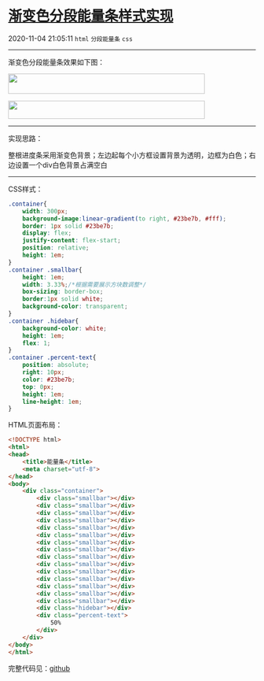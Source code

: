 # [渐变色分段能量条样式实现](https://blog.csdn.net/woaidouya123/article/details/109498775)
2020-11-04 21:05:11 `html` `分段能量条` `css`

---
<p>渐变色分段能量条效果如下图：</p> 
<p><img alt="" height="41" src="https://img-blog.csdnimg.cn/20201104204127257.png" width="400"></p> 
<p><img alt="" height="37" src="https://img-blog.csdnimg.cn/20201104204618435.png" width="400"></p> 
<hr> 
<p>实现思路：</p> 
<p>整根进度条采用渐变色背景；左边起每个小方框设置背景为透明，边框为白色；右边设置一个div白色背景占满空白</p> 
<hr> 
<p>CSS样式：</p> 

```css
.container{
	width: 300px;
	background-image:linear-gradient(to right, #23be7b, #fff);
	border: 1px solid #23be7b;
	display: flex;
	justify-content: flex-start;
	position: relative;
	height: 1em;
}
.container .smallbar{
	height: 1em;
	width: 3.33%;/*根据需要展示方块数调整*/
	box-sizing: border-box;
	border:1px solid white;
	background-color: transparent;
}
.container .hidebar{
	background-color: white;
	height: 1em;
	flex: 1;
}
.container .percent-text{
	position: absolute;
	right: 10px;
	color: #23be7b;
	top: 0px;
	height: 1em;
	line-height: 1em;
}
``` 
<p>HTML页面布局：</p> 

```html
<!DOCTYPE html>
<html>
<head>
	<title>能量条</title>
	<meta charset="utf-8">
</head>
<body>
	<div class="container">
		<div class="smallbar"></div>
		<div class="smallbar"></div>
		<div class="smallbar"></div>
		<div class="smallbar"></div>
		<div class="smallbar"></div>
		<div class="smallbar"></div>
		<div class="smallbar"></div>
		<div class="smallbar"></div>
		<div class="smallbar"></div>
		<div class="smallbar"></div>
		<div class="smallbar"></div>
		<div class="smallbar"></div>
		<div class="smallbar"></div>
		<div class="smallbar"></div>
		<div class="smallbar"></div>
		<div class="hidebar"></div>
		<div class="percent-text">
			50%
		</div>
	</div>
</body>
</html>
``` 
<p>完整代码见：<a href="https://github.com/woaidouya123/cssLib/blob/master/src/cssDemo/energybar.html">github</a></p>
